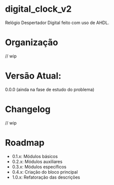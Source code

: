 # digital_clock_v2
Relógio Despertador Digital feito com uso de AHDL.

# Organização
// wip

# Versão Atual:
0.0.0 (ainda na fase de estudo do problema)

# Changelog
// wip

# Roadmap
- 0.1.x: Módulos básicos
- 0.2.x: Módulos auxiliares
- 0.3.x: Módulos específicos
- 0.4.x: Criação do bloco principal
- 1.0.x: Refatoração das descrições
